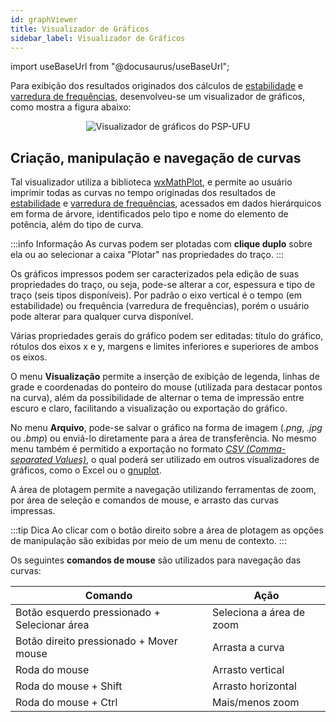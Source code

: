 ```yaml
---
id: graphViewer
title: Visualizador de Gráficos
sidebar_label: Visualizador de Gráficos
---
```

import useBaseUrl from "@docusaurus/useBaseUrl";

<link rel="stylesheet" href={useBaseUrl("katex/katex.min.css")} />

Para exibição dos resultados originados dos cálculos de [estabilidade](stability) e [varredura de frequências](harmonics), desenvolveu-se um visualizador de gráficos, como mostra a figura abaixo:

<div><center><img src={useBaseUrl("images/graphViewer.png")} alt="Visualizador de gráficos do PSP-UFU" title="Visualizador de gráficos do PSP-UFU" /></center></div>

## Criação, manipulação e navegação de curvas
Tal visualizador utiliza a biblioteca [wxMathPlot](https://wxmathplot.sourceforge.io/), e permite ao usuário imprimir todas as curvas no tempo originadas dos resultados de [estabilidade](stability) e [varredura de frequências](harmonics), acessados em dados hierárquicos em forma de árvore, identificados pelo tipo e nome do elemento de potência, além do tipo de curva.

:::info Informação
As curvas podem ser plotadas com **clique duplo** sobre ela ou ao selecionar a caixa "Plotar" nas propriedades do traço.
:::

Os gráficos impressos podem ser caracterizados pela edição de suas propriedades do traço, ou seja, pode-se alterar a cor, espessura e tipo de traço (seis tipos disponíveis). Por padrão o eixo vertical é o tempo (em estabilidade) ou frequência (varredura de frequências), porém o usuário pode alterar para qualquer curva disponível.

Várias propriedades gerais do gráfico podem ser editadas: título do gráfico, rótulos dos eixos x e y, margens e limites inferiores e superiores de ambos os eixos.

O menu **Visualização** permite a inserção de exibição de legenda, linhas de grade e coordenadas do ponteiro do mouse (utilizada para destacar pontos na curva), além da possibilidade de alternar o tema de impressão entre escuro e claro, facilitando a visualização ou exportação do gráfico.

No menu **Arquivo**, pode-se salvar o gráfico na forma de imagem (*.png*, *.jpg* ou *.bmp*) ou enviá-lo diretamente para a área de transferência. No mesmo menu também é permitido a exportação no formato *[CSV (Comma-separated Values)](https://en.wikipedia.org/wiki/Comma-separated_values)*, o qual poderá ser utilizado em outros visualizadores de gráficos, como o Excel ou o [gnuplot](http://www.gnuplot.info/).

A área de plotagem permite a navegação utilizando ferramentas de zoom, por área de seleção e comandos de mouse, e arrasto das curvas impressas.

:::tip Dica
Ao clicar com o botão direito sobre a área de plotagem as opções de manipulação são exibidas por meio de um menu de contexto.
:::

Os seguintes **comandos de mouse** são utilizados para navegação das curvas:

|Comando|Ação|
|-------|----|
|Botão esquerdo pressionado + Selecionar área|Seleciona a área de zoom|
|Botão direito pressionado + Mover mouse|Arrasta a curva|
|Roda do mouse|Arrasto vertical|
|Roda do mouse + Shift|Arrasto horizontal|
|Roda do mouse + Ctrl|Mais/menos zoom|